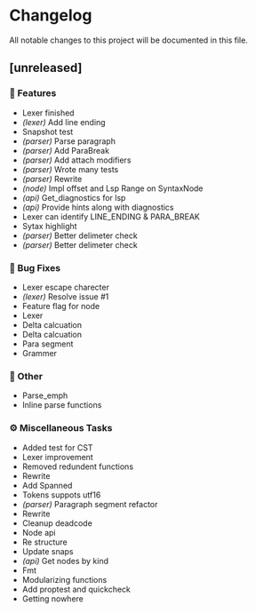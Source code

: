 # Changelog

All notable changes to this project will be documented in this file.

## [unreleased]

### 🚀 Features

- Lexer finished
- *(lexer)* Add line ending
- Snapshot test
- *(parser)* Parse paragraph
- *(parser)* Add ParaBreak
- *(parser)* Add attach modifiers
- *(parser)* Wrote many tests
- *(parser)* Rewrite
- *(node)* Impl offset and Lsp Range on SyntaxNode
- *(api)* Get_diagnostics for lsp
- *(api)* Provide hints along with diagnostics
- Lexer can identify LINE_ENDING & PARA_BREAK
- Sytax highlight
- *(parser)* Better delimeter check
- *(parser)* Better delimeter check

### 🐛 Bug Fixes

- Lexer escape charecter
- *(lexer)* Resolve issue #1
- Feature flag for node
- Lexer
- Delta calcuation
- Delta calcuation
- Para segment
- Grammer

### 💼 Other

- Parse_emph
- Inline parse functions

### ⚙️ Miscellaneous Tasks

- Added test for CST
- Lexer improvement
- Removed redundent functions
- Rewrite
- Add Spanned
- Tokens suppots utf16
- *(parser)* Paragraph segment refactor
- Rewrite
- Cleanup deadcode
- Node api
- Re structure
- Update snaps
- *(api)* Get nodes by kind
- Fmt
- Modularizing functions
- Add proptest and quickcheck
- Getting nowhere

<!-- generated by git-cliff -->
